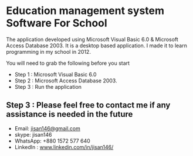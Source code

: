 # Education management system Software For School

The application developed using Microsoft Visual Basic 6.0 & Microsoft Access Database 2003. It is a desktop based application.
I made it to learn programming in my school in 2012.


You will need to grab the following before you start

- Step 1 : Microsoft Visual Basic 6.0
- Step 2 : Microsoft Access Database 2003.
- Step 3 : Run the application

## Step 3 : Please feel free to contact me if any assistance is needed in the future

- Email: jisan146@gmail.com
- skype: jisan146
- WhatsApp: +880 1572 577 640
- LinkedIn : www.linkedin.com/in/jisan146/
